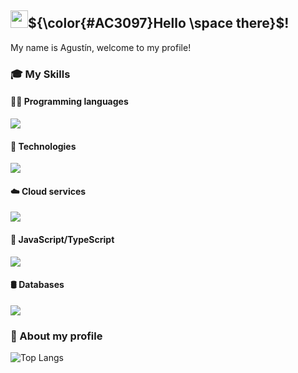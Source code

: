<!-- Header -->
## <img src="https://media.giphy.com/media/hvRJCLFzcasrR4ia7z/giphy.gif" width="28" />${\color{#AC3097}Hello \space there}$!

My name is Agustín, welcome to my profile!

<!-- Skills -->
### 🎓 My Skills

#### 👨‍💻 Programming languages
![](https://skillicons.dev/icons?i=typescript,javascript,cpp,c,cs,python,lua&theme=dark&perline=15)

#### 🚀 Technologies
![](https://skillicons.dev/icons?i=nodejs,docker,git,markdown,nginx,regex,unrealengine,githubactions&theme=dark&perline=15)

#### ☁️ Cloud services
![](https://skillicons.dev/icons?i=vercel,netlify,supabase,aws,cloudflare,github,gitlab&theme=dark&perline=15)

#### 🌱 JavaScript/TypeScript
![](https://skillicons.dev/icons?i=nestjs,expressjs,prisma,sequelize,rollupjs,vite,jquery,npm,pnpm,yarn,discordjs&theme=dark&perline=15)

#### 🛢️ Databases
![](https://skillicons.dev/icons?i=postgresql,mysql,sqlite,mongodb,redis&theme=dark&perline=15)

### 🔎 About my profile
<!-- GitHub Readme Stats by anuraghazra - https://github.com/anuraghazra/github-readme-stats -->
<div>

<!-- ![GitHub stats](https://github-readme-stats.vercel.app/api?username=n0bodysec&include_all_commits=true&count_private=true&show_icons=true&theme=github_dark) -->
![Top Langs](https://github-readme-stats.vercel.app/api/top-langs/?username=n0bodysec&layout=compact&theme=github_dark&card_width=445)

</div>
